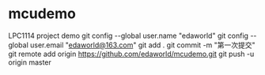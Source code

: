 # mcudemo
LPC1114 project demo
git config --global user.name "edaworld"
git config --global user.email "edaworld@163.com"
git add .
git commit -m "第一次提交"
git remote add origin https://github.com/edaworld/mcudemo.git
git push -u origin master
